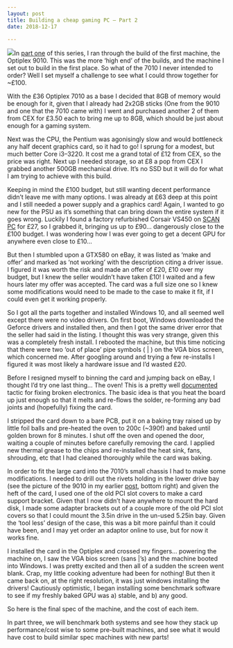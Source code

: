 ```yaml
---
layout: post
title: Building a cheap gaming PC — Part 2
date: 2018-12-17

---
```

![](/img/0*4uRhWQHPGPSQviq-.jpg)In [part one](https://mickwheelz.net/index.php/2018/12/13/building-a-cheap-gaming-pc-part-1/) of this series, I ran through the build of the first machine, the Optiplex 9010. This was the more ‘high end’ of the builds, and the machine I set out to build in the first place. So what of the 7010 I never intended to order? Well I set myself a challenge to see what I could throw together for \~£100.

With the £36 Optiplex 7010 as a base I decided that 8GB of memory would be enough for it, given that I already had 2x2GB sticks (One from the 9010 and one that the 7010 came with) I went and purchased another 2 of them from CEX for £3.50 each to bring me up to 8GB, which should be just about enough for a gaming system.

Next was the CPU, the Pentium was agonisingly slow and would bottleneck any half decent graphics card, so it had to go! I sprung for a modest, but much better Core i3–3220. It cost me a grand total of £12 from CEX, so the price was right. Next up I needed storage, so at £8 a pop from CEX I grabbed another 500GB mechanical drive. It’s no SSD but it will do for what I am trying to achieve with this build.

Keeping in mind the £100 budget, but still wanting decent performance didn’t leave me with many options. I was already at £63 deep at this point and I still needed a power supply and a graphics card! Again, I wanted to go new for the PSU as it’s something that can bring down the entire system if it goes wrong. Luckily I found a factory refurbished Corsair VS450 on [SCAN PC](https://www.scan.co.uk/products/450w-corsair-vs-series-vs450-fully-wired-80-plus-white-sli-crossfire-single-rail-36a-120mm-fan-atx-p) for £27, so I grabbed it, bringing us up to £90… dangerously close to the £100 budget. I was wondering how I was ever going to get a decent GPU for anywhere even close to £10…

But then I stumbled upon a GTX580 on eBay, it was listed as ‘make and offer’ and marked as ‘not working’ with the description citing a driver issue. I figured it was worth the risk and made an offer of £20, £10 over my budget, but I knew the seller wouldn’t have taken £10! I waited and a few hours later my offer was accepted. The card was a full size one so I knew some modifications would need to be made to the case to make it fit, if I could even get it working properly.

So I got all the parts together and installed Windows 10, and all seemed well except there were no video drivers. On first boot, Windows downloaded the Geforce drivers and installed then, and then I got the same driver error that the seller had said in the listing. I thought this was very strange, given this was a completely fresh install. I rebooted the machine, but this time noticing that there were two ‘out of place’ pipe symbols ( | ) on the VGA bios screen, which concerned me. After googling around and trying a few re-installs I figured it was most likely a hardware issue and I’d wasted £20.

Before I resigned myself to binning the card and jumping back on eBay, I thought I’d try one last thing… The oven! This is a pretty well [documented](https://lifehacker.com/5823227/save-dying-video-cards-with-a-quick-bake-in-the-oven) tactic for fixing broken electronics. The basic idea is that you heat the board up just enough so that it melts and re-flows the solder, re-forming any bad joints and (hopefully) fixing the card.

I stripped the card down to a bare PCB, put it on a baking tray raised up by little foil balls and pre-heated the oven to 200c (\~390f) and baked until golden brown for 8 minutes. I shut off the oven and opened the door, waiting a couple of minutes before carefully removing the card. I applied new thermal grease to the chips and re-installed the heat sink, fans, shrouding, etc that I had cleaned thoroughly while the card was baking.

In order to fit the large card into the 7010’s small chassis I had to make some modifications. I needed to drill out the rivets holding in the lower drive bay (see the picture of the 9010 in my earlier [post](https://mickwheelz.net/index.php/2018/12/13/building-a-cheap-gaming-pc-part-1/), bottom right) and given the heft of the card, I used one of the old PCI slot covers to make a card support bracket. Given that I now didn’t have anywhere to mount the hard disk, I made some adapter brackets out of a couple more of the old PCI slot covers so that I could mount the 3.5in drive in the un-used 5.25in bay. Given the ‘tool less’ design of the case, this was a bit more painful than it could have been, and I may yet order an adaptor online to use, but for now it works fine.

I installed the card in the Optiplex and crossed my fingers… powering the machine on, I saw the VGA bios screen (sans |’s) and the machine booted into Windows. I was pretty excited and then all of a sudden the screen went blank. Crap, my little cooking adventure had been for nothing! But then it came back on, at the right resolution, it was just windows installing the drivers! Cautiously optimistic, I began installing some benchmark software to see if my freshly baked GPU was a) stable, and b) any good.

So here is the final spec of the machine, and the cost of each item.

In part three, we will benchmark both systems and see how they stack up performance/cost wise to some pre-built machines, and see what it would have cost to build similar spec machines with new parts!